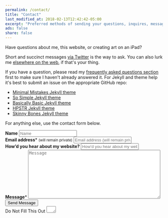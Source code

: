 ```yaml
---
permalink: /contact/
title: "Contact"
last_modified_at: 2018-02-13T12:42:42-05:00
excerpt: "Preferred methods of sending your questions, inquires, messages, and love letters to me."
ads: false
share: false
---
```


Have questions about me, this website, or creating art on an iPad?

Short and succinct messages [via Twitter](https://twitter.com/mmistakes) is the way to ask. You can also lurk me [elsewhere on the web](/support/#follow-me-on-social-media), if that's your thing.

If you have a question, please read my [frequently asked questions section](/faqs/) first to make sure I haven't already answered it. For Jekyll and theme help it's best to submit an issue on the appropriate GitHub repo:

- [Minimal Mistakes Jekyll theme](https://github.com/mmistakes/minimal-mistakes/issues)
- [So Simple Jekyll theme](https://github.com/mmistakes/so-simple-theme)
- [Basically Basic Jekyll theme](https://github.com/mmistakes/jekyll-theme-basically-basic)
- [HPSTR Jekyll theme](https://github.com/mmistakes/hpstr-jekyll-theme)
- [Skinny Bones Jekyll theme](https://github.com/mmistakes/skinny-bones-jekyll)

For anything else, use the contact form below.

<script>{% include wufoo.js %}</script>

<form id="form1" name="form1" accept-charset="UTF-8" autocomplete="off" enctype="multipart/form-data" method="post" novalidate action="https://mademistakes.wufoo.com/forms/zr2w1zk1hbcjv0/#public">
  <div class="form-group">
    <label class="sr-only" id="title7" for="Field7"><strong>Name</strong></label>
    <input id="Field7" name="Field7" type="text" maxlength="255" placeholder="Name">
  </div>
  <div class="form-group">
    <label class="sr-only" id="title2" for="Field2"><strong>Email address</strong><span id="req_2" class="req">*</span> <small>(will remain private)</small></label>
    <input id="Field2" name="Field2" type="email" spellcheck="false" maxlength="255" required placeholder="Email address (will remain private)">
  </div>
  <div class="form-group">
    <label class="sr-only" id="title10" for="Field10"><strong>How&rsquo;d you hear about my website?</strong></label>
    <input id="Field10" name="Field10" type="text" maxlength="255" placeholder="How&rsquo;d you hear about my website?">
  </div>
  <div class="form-group">
    <label class="sr-only" id="title1" for="Field1"><strong>Message</strong><span id="req_1" class="req">*</span></label>
    <textarea id="Field1" name="Field1" spellcheck="true" rows="10" cols="50" required placeholder="Message"></textarea>
  </div>
  <div class="form-group">
    <button id="saveForm" name="saveForm" class="btn" type="submit">Send Message</button>
  </div>
  <div class="form-group hidden">
    <label for="comment">Do Not Fill This Out</label>
    <textarea name="comment" id="comment" rows="1" cols="1"></textarea>
    <input type="hidden" id="idstamp" name="idstamp" value="DXSyHZyBYpNZI+88LvVOKO8dSfd/5lyIeCQAXFVxeJY=">
  </div>
</form>
